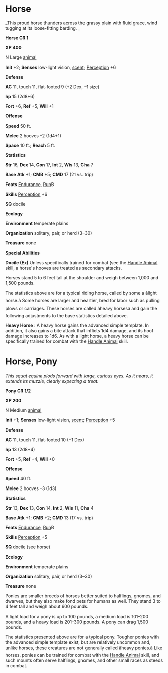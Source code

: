 # Horse

_This proud horse thunders across the grassy plain with fluid grace, wind tugging at its loose-fitting barding. _

**Horse CR 1**

**XP 400**

N Large [animal](creatureTypes.html#_animal)

**Init** +2; **Senses** low-light vision, [scent](universalMonsterRules.html#_scent); [Perception](../skills/perception.html#_perception) +6

**Defense**

**AC** 11, touch 11, flat-footed 9 (+2 Dex, –1 size)

**hp** 15 (2d8+6)

**Fort** +6, **Ref** +5, **Will** +1

**Offense**

**Speed** 50 ft.

**Melee** 2 hooves –2 (1d4+1)

**Space** 10 ft.; **Reach** 5 ft.

**Statistics**

**Str** 16, **Dex** 14, **Con** 17, **Int** 2, **Wis** 13, **Cha** 7

**Base**  **Atk** +1; **CMB** +5; **CMD** 17 (21 vs. trip)

**Feats** [Endurance](../feats.html#_endurance), [Run](../feats.html#_run)B

**Skills** [Perception](../skills/perception.html#_perception) +6

**SQ** docile

**Ecology**

**Environment** temperate plains

**Organization** solitary, pair, or herd (3–30)

**Treasure** none

**Special Abilities**

**Docile (Ex)** Unless specifically trained for combat (see the [Handle Animal](../skills/handleAnimal.html#_handle-animal) skill, a horse's hooves are treated as secondary attacks.

Horses stand 5 to 6 feet tall at the shoulder and weigh between 1,000 and 1,500 pounds.

The statistics above are for a typical riding horse, called by some a âlight horse.â Some horses are larger and heartier, bred for labor such as pulling plows or carriages. These horses are called âheavy horsesâ and gain the following adjustments to the base statistics detailed above.

**Heavy Horse** : A heavy horse gains the advanced simple template. In addition, it also gains a bite attack that inflicts 1d4 damage, and its hoof damage increases to 1d6. As with a light horse, a heavy horse can be specifically trained for combat with the [Handle Animal](../skills/handleAnimal.html#_handle-animal) skill.

# Horse, Pony

_This squat equine plods forward with large, curious eyes. As it nears, it extends its muzzle, clearly expecting a treat._

**Pony CR 1/2**

**XP 200**

N Medium [animal](creatureTypes.html#_animal)

**Init** +1; **Senses** low-light vision, [scent](universalMonsterRules.html#_scent); [Perception](../skills/perception.html#_perception) +5

**Defense**

**AC** 11, touch 11, flat-footed 10 (+1 Dex)

**hp** 13 (2d8+4)

**Fort** +5, **Ref** +4, **Will** +0

**Offense**

**Speed** 40 ft.

**Melee** 2 hooves –3 (1d3)

**Statistics**

**Str** 13, **Dex** 13, **Con** 14, **Int** 2, **Wis** 11, **Cha** 4

**Base**  **Atk** +1; **CMB** +2; **CMD** 13 (17 vs. trip)

**Feats** [Endurance](../feats.html#_endurance), [Run](../feats.html#_run)B

**Skills** [Perception](../skills/perception.html#_perception) +5

**SQ** docile (see horse)

**Ecology**

**Environment** temperate plains

**Organization** solitary, pair, or herd (3–30)

**Treasure** none

Ponies are smaller breeds of horses better suited to halflings, gnomes, and dwarves, but they also make fond pets for humans as well. They stand 3 to 4 feet tall and weigh about 600 pounds.

A light load for a pony is up to 100 pounds, a medium load is 101–200 pounds, and a heavy load is 201–300 pounds. A pony can drag 1,500 pounds.

The statistics presented above are for a typical pony. Tougher ponies with the advanced simple template exist, but are relatively uncommon and, unlike horses, these creatures are not generally called âheavy ponies.â Like horses, ponies can be trained for combat with the [Handle Animal](../skills/handleAnimal.html#_handle-animal) skill, and such mounts often serve halflings, gnomes, and other small races as steeds in combat.

